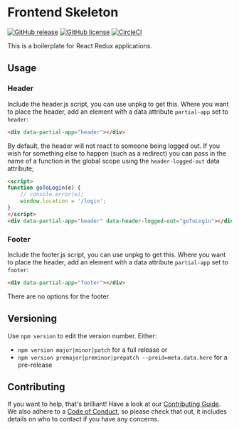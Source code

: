 Frontend Skeleton
=================

[![GitHub release](https://img.shields.io/github/release/apolitical/frontend-partials.svg)](https://github.com/apolitical/frontend-partials/releases)
[![GitHub license](https://img.shields.io/github/license/apolitical/frontend-partials.svg)](https://github.com/apolitical/frontend-partials/blob/master/LICENSE)
[![CircleCI](https://img.shields.io/circleci/project/github/apolitical/frontend-partials/master.svg)](https://circleci.com/gh/apolitical/frontend-partials)

This is a boilerplate for React Redux applications.

Usage
-----

### Header

Include the header.js script, you can use unpkg to get this.
Where you want to place the header, add an element with a data attribute `partial-app` set to
`header`:

```html
<div data-partial-app="header"></div>
```

By default, the header will not react to someone being logged out. If you wish for something else to
happen (such as a redirect) you can pass in the name of a function in the global scope using the
`header-logged-out` data attribute;

```html
<script>
function goToLogin(e) {
    // console.error(e);
    window.location = '/login';
}
</script>
<div data-partial-app="header" data-header-logged-out="goToLogin"></div>
```


### Footer

Include the footer.js script, you can use unpkg to get this.
Where you want to place the header, add an element with a data attribute `partial-app` set to
`footer`:

```html
<div data-partial-app="footer"></div>
```

There are no options for the footer.


Versioning
----------

Use `npm version` to edit the version number. Either:
- `npm version major|minor|patch` for a full release or
- `npm version premajor|preminor|prepatch --preid=meta.data.here` for a pre-release

Contributing
------------

If you want to help, that's brilliant! Have a look at our [Contributing Guide](CONTRIBUTING.md). We also adhere to a
[Code of Conduct](CODE_OF_CONDUCT.md), so please check that out, it includes details on who to contact if you have any
concerns.

